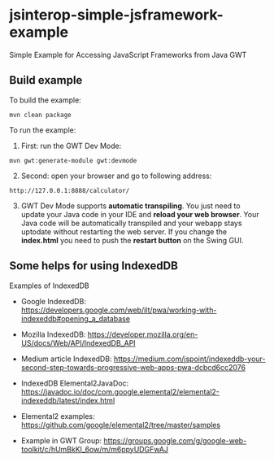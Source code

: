 # jsinterop-simple-jsframework-example
Simple Example for Accessing JavaScript Frameworks from Java GWT

## Build example
To build the example:
```
mvn clean package
```

To run the example:
1. First: run the GWT Dev Mode: 
```
mvn gwt:generate-module gwt:devmode
```
2. Second: open your browser and go to following address:
```
http://127.0.0.1:8888/calculator/
```
3. GWT Dev Mode supports **automatic transpiling**. You just need to update your Java code in your IDE and **reload your web browser**. Your Java code will be automatically transpiled and your webapp stays uptodate without restarting the web server. If you change the **index.html** you need to push the **restart button** on the Swing GUI.

## Some helps for using IndexedDB

Examples of IndexedDB
		
- Google IndexedDB: https://developers.google.com/web/ilt/pwa/working-with-indexeddb#opening_a_database

- Mozilla IndexedDB: https://developer.mozilla.org/en-US/docs/Web/API/IndexedDB_API

- Medium article IndexedDB: https://medium.com/jspoint/indexeddb-your-second-step-towards-progressive-web-apps-pwa-dcbcd6cc2076
	
- IndexedDB Elemental2JavaDoc: https://javadoc.io/doc/com.google.elemental2/elemental2-indexeddb/latest/index.html

- Elemental2 examples: https://github.com/google/elemental2/tree/master/samples
		
- Example in GWT Group: https://groups.google.com/g/google-web-toolkit/c/hUmBkKI_6ow/m/m6ppyUDGFwAJ



